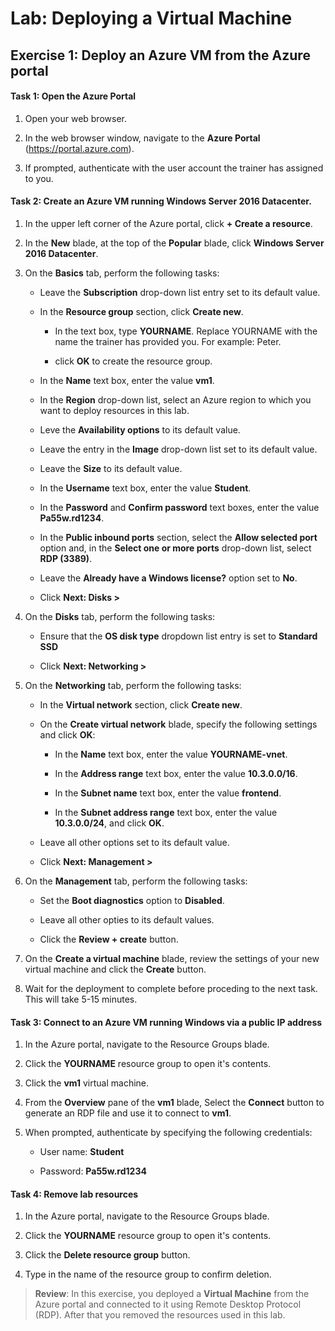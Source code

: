 # Lab: Deploying a Virtual Machine

## Exercise 1: Deploy an Azure VM from the Azure portal

#### Task 1: Open the Azure Portal

1. Open your web browser.

1. In the web browser window, navigate to the **Azure Portal** (<https://portal.azure.com>).

1. If prompted, authenticate with the user account the trainer has assigned to you.

#### Task 2: Create an Azure VM running Windows Server 2016 Datacenter.

1. In the upper left corner of the Azure portal, click **+ Create a resource**.

1. In the **New** blade, at the top of the **Popular** blade, click **Windows Server 2016 Datacenter**.

1. On the **Basics** tab, perform the following tasks:

    - Leave the **Subscription** drop-down list entry set to its default value.
    
    - In the **Resource group** section, click **Create new**.
    
      - In the text box, type **YOURNAME**. Replace YOURNAME with the name the trainer has provided you. For example: Peter.
    
      - click **OK** to create the resource group.
      
    - In the **Name** text box, enter the value **vm1**.

    - In the **Region** drop-down list, select an Azure region to which you want to deploy resources in this lab.
    
    - Leve the **Availability options** to its default value.

    - Leave the entry in the **Image** drop-down list set to its default value.

    - Leave the **Size** to its default value.

    - In the **Username** text box, enter the value **Student**.

    - In the **Password** and **Confirm password** text boxes, enter the value **Pa55w.rd1234**.

    - In the **Public inbound ports** section, select the **Allow selected port** option and, in the **Select one or more ports** drop-down list, select **RDP (3389)**.

    - Leave the **Already have a Windows license?** option set to **No**.
    
    - Click **Next: Disks >**
    
1. On the **Disks** tab, perform the following tasks:

    - Ensure that the **OS disk type** dropdown list entry is set to **Standard SSD**

    - Click **Next: Networking >**
    
1. On the **Networking** tab, perform the following tasks: 

    - In the **Virtual network** section, click **Create new**. 
    
    - On the **Create virtual network** blade, specify the following settings and click **OK**:

        - In the **Name** text box, enter the value **YOURNAME-vnet**.

        - In the **Address range** text box, enter the value **10.3.0.0/16**.

        - In the **Subnet name** text box, enter the value **frontend**.

        - In the **Subnet address range** text box, enter the value **10.3.0.0/24**, and click **OK**.

    - Leave all other options set to its default value.

    - Click **Next: Management >**
    
1. On the **Management** tab, perform the following tasks: 

    - Set the **Boot diagnostics** option to **Disabled**.

    - Leave all other opties to its default values.
    
    - Click the **Review + create** button.
    
1. On the **Create a virtual machine** blade, review the settings of your new virtual machine and click the **Create** button.

1. Wait for the deployment to complete before proceding to the next task. This will take 5-15 minutes.


#### Task 3: Connect to an Azure VM running Windows via a public IP address

1. In the Azure portal, navigate to the Resource Groups blade.

1. Click the **YOURNAME** resource group to open it's contents.

1. Click the **vm1** virtual machine.

1. From the **Overview** pane of the **vm1** blade, Select the **Connect** button to generate an RDP file and use it to connect to **vm1**.

1. When prompted, authenticate by specifying the following credentials:

    - User name: **Student**

    - Password: **Pa55w.rd1234**


#### Task 4: Remove lab resources

1. In the Azure portal, navigate to the Resource Groups blade.

1. Click the **YOURNAME** resource group to open it's contents.

1. Click the **Delete resource group** button.

1. Type in the name of the resource group to confirm deletion.

> **Review**: In this exercise, you deployed a **Virtual Machine** from the Azure portal and connected to it using Remote Desktop Protocol (RDP). After that you removed the resources used in this lab.
